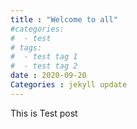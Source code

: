 ```yaml
---
title : "Welcome to all"
#categories:
#  - test
# tags:
#  - test tag 1
#  - test tag 2
date : 2020-09-20
Categories : jekyll update
---
```




This is Test post
